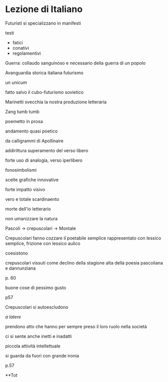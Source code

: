 # Lezione di Italiano

Futuristi si specializzano in manifesti

testi
* fatici
* conativi
* regolamentivi


Guerra: collaudo sanguinoso e necessario della guerra di un popolo


Avanguardia storica italiana
futurismo

un _unicum_

fatto salvo il cubo-futurismo sovietico

Marinetti svecchia la nostra produzione letteraria


Zang tumb tumb

poemetto in prosa

andamento quasi poetico

da calligrammi di Apollinaire

addirittura superamento del verso libero

forte uso di analogia, verso iperlibero

fonosimbolismi

scelte grafiche innovative

forte impatto visivo

vero e totale scardinaento

morte dell'io letterario



non umanizzare la natura

Pascoli $\to$ crepuscolari $\to$ Montale

Crepuscolari fanno cozzare il poetabile semplice rappresentato con lessico semplice, frizione con lessico aulico

coesistono

crepuscolari vissuti come declino della stagione alta della poesia pascoliana e dannunziana

p. 60

buone cose di pessimo gusto


p57


Crepuscolari si autoescludono

_a latere_

prendono atto che hanno per sempre preso il loro ruolo nella società

ci si sente anche inetti e inadatti


piccola attività intellettuale

si guarda da fuori con grande ironia

p.57

**Tot
<!--stackedit_data:
eyJoaXN0b3J5IjpbMTIyNjM4MzE1NCwtNzk3Njk3MjY3LC0xND
EzNDcwODQ1LC0xNzU0MDgzOTc0LDEyNTczMzI2MzIsLTE3NDA2
NTQ3NDFdfQ==
-->